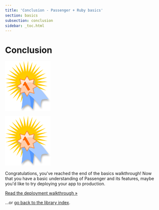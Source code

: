 ```yaml
---
title: 'Conclusion - Passenger + Ruby basics'
section: basics
subsection: conclusion
sidebar: _toc.html
---
```

# Conclusion

<p class="hidden-xs"><img src="../../../images/award.png" alt="Achievement unlocked. Image taken from https://openclipart.org/detail/60109/award-symbol-by-sheikh_tuhin" class="pull-right" width="150"></p>
<p class="visible-xs text-center"><img src="../../../images/award.png" alt="Achievement unlocked. Image taken from https://openclipart.org/detail/60109/award-symbol-by-sheikh_tuhin" width="150"></p>

Congratulations, you've reached the end of the basics walkthrough! Now that you have a basic understanding of Passenger and its features, maybe you'd like to try deploying your app to production.

<a href="../../deploy/ruby/" class="btn btn-primary btn-lg">Read the deployment walkthrough &raquo;</a>

...or [go back to the library index](../../..).
